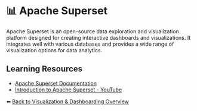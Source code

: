 # 📊 Apache Superset

Apache Superset is an open-source data exploration and visualization platform designed for creating interactive dashboards and visualizations. It integrates well with various databases and provides a wide range of visualization options for data analytics.

## Learning Resources
- [Apache Superset Documentation](https://superset.apache.org/docs/intro)
- [Introduction to Apache Superset - YouTube](https://www.youtube.com/watch?v=_1_rg5gAAjE)

⬅️ [Back to Visualization & Dashboarding Overview](../../README.md#-visualization--dashboarding)

